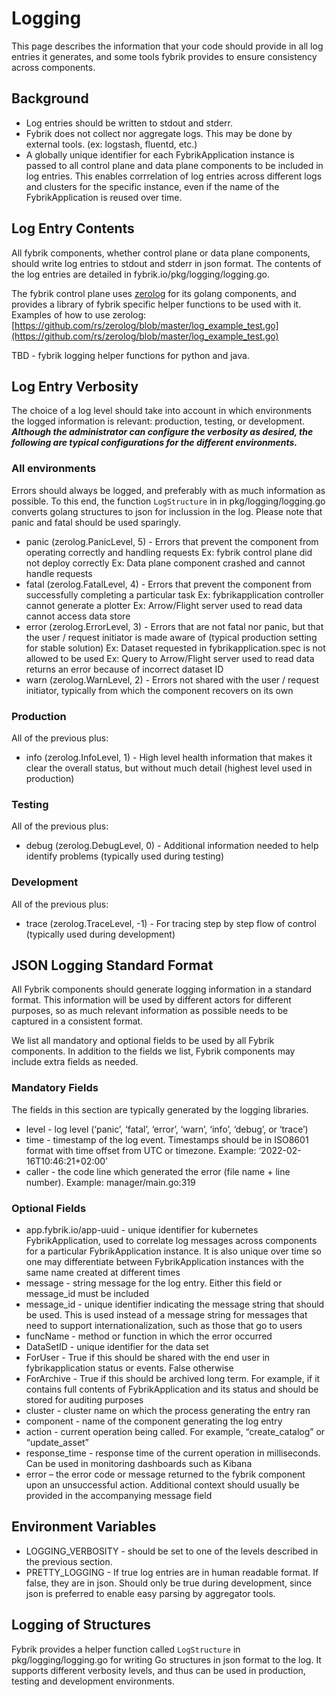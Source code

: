 # Logging

This page describes the information that your code should provide in all log entries it generates, and some tools fybrik provides to ensure consistency across components.

## Background
* Log entries should be written to stdout and stderr.
* Fybrik does not collect nor aggregate logs.  This may be done by external tools. (ex: logstash, fluentd, etc.)
* A globally unique identifier for each FybrikApplication instance is passed to all control plane and data plane components to be included in log entries.  This enables corrrelation of log entries across different logs and clusters for the specific instance, even if the name of the FybrikApplication is reused over time.

## Log Entry Contents
All fybrik components, whether control plane or data plane components, should write log entries to stdout and stderr in json format.
The contents of the log entries are detailed in fybrik.io/pkg/logging/logging.go.

The fybrik control plane uses [zerolog](https://github.com/rs/zerolog) for its golang components, and provides a library of fybrik specific helper functions to be used with it.
Examples of how to use zerolog: [https://github.com/rs/zerolog/blob/master/log_example_test.go](https://github.com/rs/zerolog/blob/master/log_example_test.go)

TBD - fybrik logging helper functions for python and java.

## Log Entry Verbosity
The choice of a log level should take into account in which environments the logged information is relevant: production, testing, or development.  ***Although the administrator can configure the verbosity as desired, the following are typical configurations for the different environments.***

### All environments
Errors should always be logged, and preferably with as much information as possible.  To this end, the function `LogStructure` in in pkg/logging/logging.go converts golang structures to json for inclussion in the log.  Please note that panic and fatal should be used sparingly.

- panic (zerolog.PanicLevel, 5) - Errors that prevent the component from operating correctly and handling requests
     Ex: fybrik control plane did not deploy correctly
	   Ex: Data plane component crashed and cannot handle requests
- fatal (zerolog.FatalLevel, 4) - Errors that prevent the component from successfully completing a particular task
	   Ex: fybrikapplication controller cannot generate a plotter
	   Ex: Arrow/Flight server used to read data cannot access data store
- error (zerolog.ErrorLevel, 3) - Errors that are not fatal nor panic, but that the user / request initiator is made aware of (typical production setting for stable solution)
	   Ex: Dataset requested in fybrikapplication.spec is not allowed to be used
 	   Ex: Query to Arrow/Flight server used to read data returns an error because of incorrect dataset ID
- warn (zerolog.WarnLevel, 2) - Errors not shared with the user / request initiator, typically from which the component recovers on its own

### Production
All of the previous plus:
- info (zerolog.InfoLevel, 1) - High level health information that makes it clear the overall status, but without much detail (highest level used in production)

### Testing
All of the previous plus:
- debug (zerolog.DebugLevel, 0) - Additional information needed to help identify problems (typically used during testing)

### Development
All of the previous plus:
- trace (zerolog.TraceLevel, -1) - For tracing step by step flow of control (typically used during development)

## JSON Logging Standard Format
All Fybrik components should generate logging information in a standard format. This information will be used by different actors for different purposes, so as much relevant information as possible needs to be captured in a consistent format.

We list all mandatory and optional fields to be used by all Fybrik components. In addition to the fields we list, Fybrik components may include extra fields as needed.

### Mandatory Fields
The fields in this section are typically generated by the logging libraries.

- level - log level (‘panic’, ‘fatal’, ‘error’, ‘warn’, ‘info’, ‘debug’, or ‘trace’)
- time - timestamp  of the log event.  Timestamps  should  be in ISO8601  format with  time offset from  UTC or timezone. Example: ‘2022-02-16T10:46:21+02:00’
- caller - the code line which generated the error (file name + line number). Example: manager/main.go:319

### Optional Fields
- app.fybrik.io/app-uuid - unique identifier for kubernetes FybrikApplication, used to correlate log messages across components for a particular FybrikApplication instance. It is also unique over time so one may differentiate between FybrikApplication instances with the same name created at different times
- message - string message for the log entry. Either this field or message_id must be included
- message_id - unique identifier indicating the message string that should be used. This is used instead of a message string for messages that need to support internationalization, such as those that go to users
- funcName - method or function in which the error occurred
- DataSetID - unique identifier for the data set
- ForUser - True if this should be shared with the end user in fybrikapplication status or events. False otherwise
- ForArchive - True if this should be archived long term. For example, if it contains full contents of FybrikApplication and its status and should be stored for auditing purposes
- cluster - cluster name on which the process generating the entry ran
- component - name of the component generating the log entry
- action - current operation being called. For example, “create_catalog” or “update_asset”
- response_time - response time of the current operation in milliseconds. Can be used in monitoring dashboards such as Kibana
- error – the error code or message returned to the fybrik component upon an unsuccessful action. Additional context should usually be provided in the accompanying message field

## Environment Variables
- LOGGING_VERBOSITY - should be set to one of the levels described in the previous section.  
- PRETTY_LOGGING - If true log entries are in human readable format.  If false, they are in json. Should only be true during  development, since json is preferred to enable easy parsing by aggregator tools.

## Logging of Structures
Fybrik provides a helper function called `LogStructure` in pkg/logging/logging.go for writing Go structures in json format to the log.  It supports different verbosity levels, and thus can be used in production, testing and development environments.